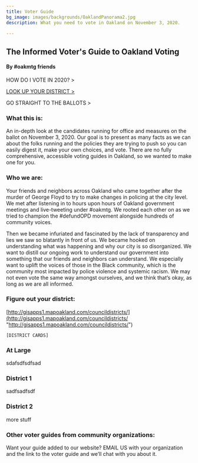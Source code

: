 ```yaml
---
title: Voter Guide
bg_image: images/backgrounds/OaklandPanorama2.jpg
description: What you need to vote in Oakland on November 3, 2020.

---
```

## The Informed Voter's Guide to Oakland Voting

#### By #oakmtg friends

HOW DO I VOTE IN 2020? >

[LOOK UP YOUR DISTRICT >](http://gisapps1.mapoakland.com/councildistricts/)

GO STRAIGHT TO THE BALLOTS >

### **What this is:**

An in-depth look at the candidates running for office and measures on the ballot on November 3, 2020. Our goal is to present as many facts as we can about the folks running and the policies they are trying to push so you can easily digest it, make your own choices, and vote. There are no fully comprehensive, accessible voting guides in Oakland, so we wanted to make one for you.

### **Who we are:**

Your friends and neighbors across Oakland who came together after the murder of George Floyd to try to make changes in policing at the city level. We met after listening in to hours upon hours of Oakland government meetings and live-tweeting under #oakmtg. We rooted each other on as we tried to champion the #defundOPD movement alongside hundreds of community voices.

Then we became infuriated and fascinated by the lack of transparency and lies we saw so blatantly in front of us. We became hooked on understanding what was happening and why our city is so disorganized. We want to distill our ongoing work to understand our government into something that our friends and neighbors can understand. We especially want to uplift the voices of those in the Black community, which is the community most impacted by police violence and systemic racism. We may not even vote the same way amongst ourselves, and we think that’s okay, as long as we are all informed.

### **Figure out your district:**

[http://gisapps1.mapoakland.com/councildistricts/](http://gisapps1.mapoakland.com/councildistricts/ "http://gisapps1.mapoakland.com/councildistricts/")

    [DISTRICT CARDS]

### At Large

sdafsdfsdfsad

### District 1

sadfsadfsdf

### District 2

more stuff

### **Other voter guides from community organizations:**

Want your guide added to our website? EMAIL US with your organization and the link to the voter guide and we’ll chat with you about it.